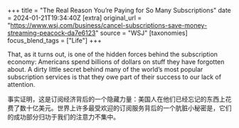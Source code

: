 +++
title = "The Real Reason You’re Paying for So Many Subscriptions"
date = 2024-01-21T19:34:40Z
[extra]
original_url = "https://www.wsj.com/business/cancel-subscriptions-save-money-streaming-peacock-da7e6123"
source = "WSJ"
[taxonomies]
focus_blend_tags = ["Life"]
+++

That, as it turns out, is one of the hidden forces behind the subscription economy: Americans spend billions of dollars on stuff they have forgotten about. A dirty little secret behind many of the world’s most popular subscription services is that they owe part of their success to our lack of attention.

事实证明，这是订阅经济背后的一个隐藏力量：美国人在他们已经忘记的东西上花费了数十亿美元。世界上许多最受欢迎的订阅服务背后的一个肮脏小秘密是，它们的成功部分归功于我们的注意力不集中。
